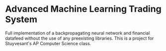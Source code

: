 # Advanced Machine Learning Trading System

Full implementation of a backpropagating neural network and financial datafeed without the use of any preexisting libraries.
This is a project for Stuyvesant's AP Computer Science class.